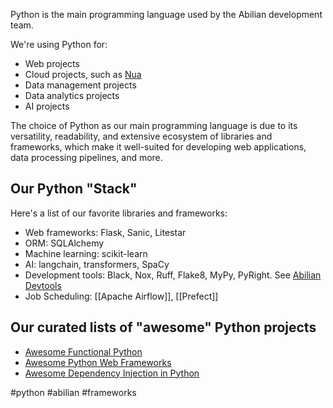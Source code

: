 Python is the main programming language used by the Abilian development team.

We're using Python for:

- Web projects
- Cloud projects, such as [Nua](https://nua.rocks/)
- Data management projects
- Data analytics projects
- AI projects

The choice of Python as our main programming language is due to its versatility, readability, and extensive ecosystem of libraries and frameworks, which make it well-suited for developing web applications, data processing pipelines, and more.

## Our Python "Stack"

Here's a list of our favorite libraries and frameworks:

- Web frameworks: Flask, Sanic, Litestar
- ORM: SQLAlchemy
- Machine learning: scikit-learn
- AI: langchain, transformers, SpaCy
- Development tools: Black, Nox, Ruff, Flake8, MyPy, PyRight. See [Abilian Devtools](https://pypi.org/project/abilian-devtools/)
- Job Scheduling: [[Apache Airflow]], [[Prefect]]

## Our curated lists of "awesome" Python projects

- [Awesome Functional Python](https://github.com/sfermigier/awesome-functional-python)
- [Awesome Python Web Frameworks](https://github.com/sfermigier/awesome-python-web-frameworks)
- [Awesome Dependency Injection in Python](https://github.com/sfermigier/awesome-dependency-injection-in-python)

<!-- Keywords -->
#python #abilian #frameworks
<!-- /Keywords -->
